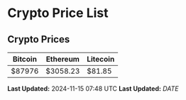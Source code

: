 # Crypto Price List

## Crypto Prices
| Bitcoin | Ethereum | Litecoin |
| ------- | -------- | -------- |
| $87976 | $3058.23 | $81.85 |
**Last Updated:** 2024-11-15 07:48 UTC
**Last Updated:** $DATE$
